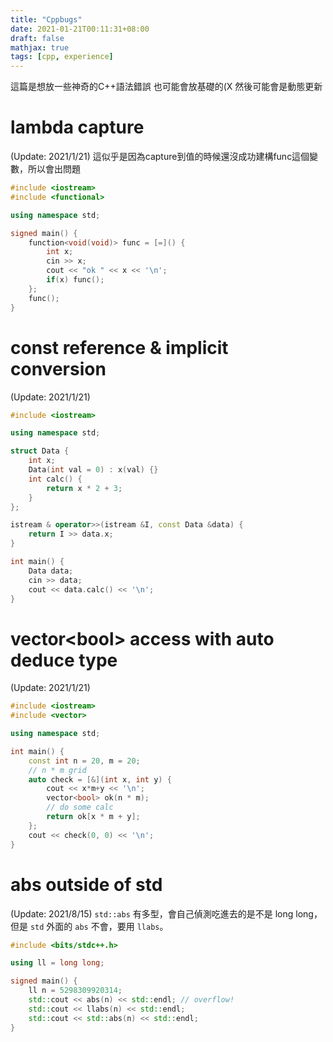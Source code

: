 ```yaml
---
title: "Cppbugs"
date: 2021-01-21T00:11:31+08:00
draft: false
mathjax: true
tags: [cpp, experience]
---
```


這篇是想放一些神奇的C++語法錯誤
也可能會放基礎的(X
然後可能會是動態更新

# lambda capture
(Update: 2021/1/21)
這似乎是因為capture到值的時候還沒成功建構func這個變數，所以會出問題
```cpp
#include <iostream>
#include <functional>

using namespace std;

signed main() {
    function<void(void)> func = [=]() {
        int x;
        cin >> x;
        cout << "ok " << x << '\n';
        if(x) func();
    };
    func();
}
```

# const reference & implicit conversion
(Update: 2021/1/21)
```cpp
#include <iostream>

using namespace std;

struct Data {
    int x;
    Data(int val = 0) : x(val) {}
    int calc() {
        return x * 2 + 3;
    }
};

istream & operator>>(istream &I, const Data &data) {
    return I >> data.x;
}

int main() {
    Data data;
    cin >> data;
    cout << data.calc() << '\n';
}
```

# vector\<bool\> access with auto deduce type
(Update: 2021/1/21)
```cpp
#include <iostream>
#include <vector>

using namespace std;

int main() {
    const int n = 20, m = 20;
    // n * m grid
    auto check = [&](int x, int y) {
        cout << x*m+y << '\n';
        vector<bool> ok(n * m);
        // do some calc
        return ok[x * m + y];
    };
    cout << check(0, 0) << '\n';
}
```

# abs outside of std
(Update: 2021/8/15)
`std::abs` 有多型，會自己偵測吃進去的是不是 long long，但是 `std` 外面的 `abs` 不會，要用 `llabs`。
```cpp
#include <bits/stdc++.h>

using ll = long long;

signed main() {
    ll n = 5298309920314;
    std::cout << abs(n) << std::endl; // overflow!
    std::cout << llabs(n) << std::endl;
    std::cout << std::abs(n) << std::endl;
}
```
